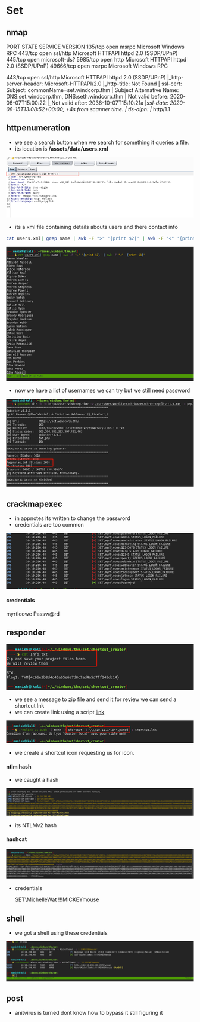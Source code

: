 # Set



## nmap

PORT      STATE SERVICE       VERSION
135/tcp   open  msrpc         Microsoft Windows RPC
443/tcp   open  ssl/http      Microsoft HTTPAPI httpd 2.0 (SSDP/UPnP)
445/tcp   open  microsoft-ds?
5985/tcp  open  http          Microsoft HTTPAPI httpd 2.0 (SSDP/UPnP)
49666/tcp open  msrpc         Microsoft Windows RPC



443/tcp   open  ssl/http      Microsoft HTTPAPI httpd 2.0 (SSDP/UPnP)
|_http-server-header: Microsoft-HTTPAPI/2.0
|_http-title: Not Found
| ssl-cert: Subject: commonName=set.windcorp.thm
| Subject Alternative Name: DNS:set.windcorp.thm, DNS:seth.windcorp.thm
| Not valid before: 2020-06-07T15:00:22
|_Not valid after:  2036-10-07T15:10:21a
|_ssl-date: 2020-08-15T13:08:52+00:00; +4s from scanner time.
| tls-alpn: 
|_  http/1.1



## httpenumeration

- we see a search button when we search for something it queries a file.
- its location is **/assets/data/users.xml**

![image-20200831163738850](Set.assets/image-20200831163738850.png)



- its a xml file containing details abouts users and there contact info

```bash
cat users.xml| grep name | awk -F ">" '{print $2}' | awk -F "<" '{print $1}' | tee users.lst
```

![image-20200831164457102](Set.assets/image-20200831164457102.png)

- now we have a list of usernames we can try but we still need password

![image-20200831165605782](Set.assets/image-20200831165605782.png)



## crackmapexec

- in appnotes its written to change the password
- credentials are too common

![image-20200831171741040](Set.assets/image-20200831171741040.png)



#### credentials

myrtleowe				Passw@rd



## responder



![image-20200831172207355](Set.assets/image-20200831172207355.png)

- we see a message to zip file and send it for review we can send a shortcut lnk
- we can create link using a script [link](http://www.mamachine.org/mslink/index.en.html)

![image-20200831172823290](Set.assets/image-20200831172823290.png)

- we create a shortcut icon requesting us for icon.



#### ntlm hash

- we caught a hash

![image-20200831172945276](Set.assets/image-20200831172945276.png)

- its  NTLMv2 hash



#### hashcat

![image-20200831173345079](Set.assets/image-20200831173345079.png)

- credentials 

  SET\MichelleWat						!!!MICKEYmouse



## shell

- we got a shell using these credentials

![image-20200831173649018](Set.assets/image-20200831173649018.png)



## post 

- anitvirus is turned dont know how to bypass it still figuring it